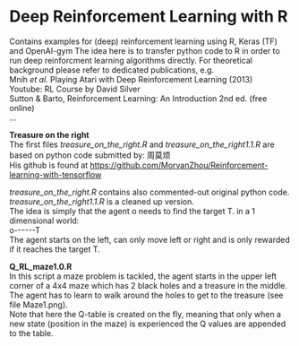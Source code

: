 # Deep Reinforcement Learning with R
Contains examples for (deep) reinforcement learning using R, Keras (TF) and OpenAI-gym
The idea here is to transfer python code to R in order to run deep reinforcment learning algorithms directly. For theoretical background please refer to dedicated publications, e.g.<br>
Mnih <i>et al.</i> Playing Atari with Deep Reinforcement Learning (2013)<br>
Youtube: RL Course by David Silver<br>
Sutton & Barto,  Reinforcement Learning: An Introduction 2nd ed. (free online)<br>
...<br>

<b>Treasure on the right</b><br>
The first files <i>treasure_on_the_right.R</i> and <i>treasure_on_the_right1.1.R</i> are based on python code submitted by: 周莫烦<br>
His github is found at https://github.com/MorvanZhou/Reinforcement-learning-with-tensorflow

<i>treasure_on_the_right.R</i> contains also commented-out original python code.<br>
<i>treasure_on_the_right1.1.R</i> is a cleaned up version.<br>
The idea is simply that the agent o needs to find the target T. in a 1 dimensional world:<br>
o------T<br>
The agent starts on the left, can only move left or right and is only rewarded if it reaches the target T.<br>

<b>Q_RL_maze1.0.R</b><br>
In this script a maze problem is tackled, the agent starts in the upper left corner of a 4x4 maze which has 2 black holes and a treasure in the middle. The agent has to learn to walk around the holes to get to the treasure (see file Maze1.png). <br>
Note that here the Q-table is created on the fly, meaning that only when a new state (position in the maze) is experienced the Q values are appended to the table. <br>




